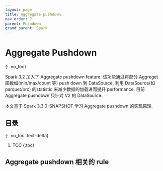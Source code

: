```yaml
---
layout: page
title: Aggregate pushdown
nav_order: 7
parent: Pushdown
grand_parent: Spark
---
```


# Aggregate Pushdown
{: .no_toc}

Spark 3.2 加入了 Aggregate pushdown feature. 该功能通过将部分 Aggreget 函数如(min/max/count 等) push down 到 DataSource, 利用
DataSource(如 parquet/orc) 的statistic 来减少数据的加载进而提升 performance. 目前 Aggregate pushdown 只针对 V2 的 DataSource.

本文基于 Spark 3.3.0-SNAPSHOT 学习 Aggregate pushdown 的实现原理.

## 目录
{: .no_toc .text-delta}

1. TOC
{:toc}

## Aggregate pushdown 相关的 rule

